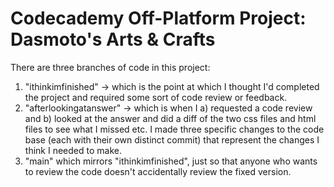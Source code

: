 # Codecademy Off-Platform Project: Dasmoto's Arts & Crafts

There are three branches of code in this project:

1. "ithinkimfinished" -> which is the point at which I thought I'd completed the project and required some sort of code review or feedback.
2. "afterlookingatanswer" -> which is when I a) requested a code review and b) looked at the answer and did a diff of the two css files and html files to see what I missed etc. I made three specific changes to the code base (each with their own distinct commit) that represent the changes I think I needed to make.
3. "main" which mirrors "ithinkimfinished", just so that anyone who wants to review the code doesn't accidentally review the fixed version. 
